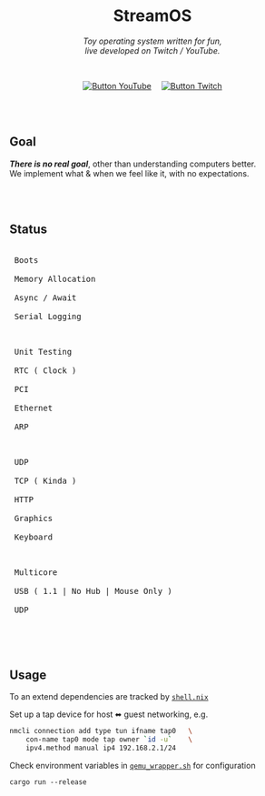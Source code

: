 
<div align = center >

# StreamOS

*Toy operating system written for fun,*  
*live developed on Twitch / YouTube.*

<br>

[![Button YouTube]][YouTube]  
[![Button Twitch]][Twitch]

</div>

<br>
<br>

## Goal

***There is no real goal***, other than understanding computers better.  
We implement what & when we feel like it, with no expectations.

<br>
<br>

## Status

<kbd> <br> Boots <br> </kbd>  
<kbd> <br> Memory Allocation <br> </kbd>  
<kbd> <br> Async / Await <br> </kbd>  
<kbd> <br> Serial Logging <br> </kbd>

<kbd> <br> Unit Testing <br> </kbd>  
<kbd> <br> RTC ( Clock ) <br> </kbd>  
<kbd> <br> PCI <br> </kbd>  
<kbd> <br> Ethernet <br> </kbd>  
<kbd> <br> ARP <br> </kbd>

<kbd> <br> UDP <br> </kbd>  
<kbd> <br> TCP ( Kinda ) <br> </kbd>  
<kbd> <br> HTTP <br> </kbd>  
<kbd> <br> Graphics <br> </kbd>  
<kbd> <br> Keyboard <br> </kbd>

<kbd> <br> Multicore <br> </kbd>  
<kbd> <br> USB ( 1.1 | No Hub | Mouse Only ) <br> </kbd>  
<kbd> <br> UDP <br> </kbd>  

<br>
<br>

## Usage

To an extend dependencies are tracked by [`shell.nix`]

Set up a tap device for host ⬌ guest networking, e.g.

```sh
nmcli connection add type tun ifname tap0   \
    con-name tap0 mode tap owner `id -u`    \
    ipv4.method manual ip4 192.168.2.1/24
```

Check environment variables in [`qemu_wrapper.sh`] for configuration

```
cargo run --release
```

<br>


<!----------------------------------------------------------------------------->

[`qemu_wrapper.sh`]: ./qemu_wrapper.sh
[`shell.nix`]: ./shell.nix

[YouTube]: https://youtube.com/@sphaerophoria
[Twitch]: https://twitch.tv/sphaerophoria

[Button YouTube]: https://img.shields.io/badge/YouTube-FF0000?style=for-the-badge&logoColor=white&logo=YouTube
[Button Twitch]: https://img.shields.io/badge/Twitch-9146FF?style=for-the-badge&logoColor=white&logo=Twitch
